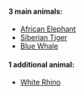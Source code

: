 #### 3 main animals:
* [African Elephant](./elephant.md "African Elephant")
* [Siberian Tiger](./tiger.md "Siberian Tiger")
* [Blue Whale](./whale.md "Blue Whale")

#### 1 additional animal:
* [White Rhino](./rhino.md "White Rhino")
